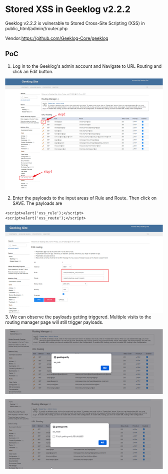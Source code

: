 # Stored XSS in Geeklog v2.2.2
Geeklog v2.2.2 is vulnerable to Stored Cross-Site Scripting (XSS) in public_html/admin//router.php

Vendor:https://github.com/Geeklog-Core/geeklog

## PoC
1. Log in to the Geeklog's admin account and Navigate to URL Routing and click an Edit button.

![Geeklog_route](https://github.com/CrownZTX/storedXSS/blob/main/images/geeklog_route.png)

2. Enter the payloads to the input areas of Rule and Route. Then click on SAVE. The payloads are
~~~
<script>alert('xss_rule');</script>
<script>alert('xss_route');</script>
~~~

![edit_routing](https://github.com/CrownZTX/storedXSS/blob/main/images/edit_routing.png)
3. We can observe the payloads getting triggered. Multiple visits to the routing manager page will still trigger payloads.

![xss_rule](https://github.com/CrownZTX/storedXSS/blob/main/images/xss_rule.png)

![xss_route](https://github.com/CrownZTX/storedXSS/blob/main/images/xss_route.png)

